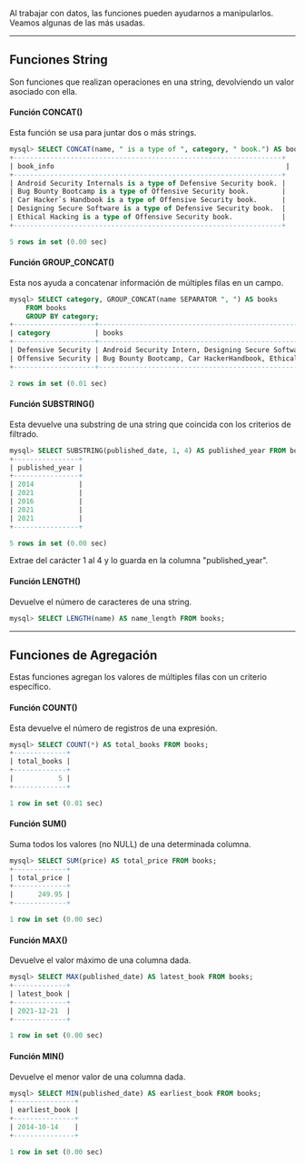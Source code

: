 Al trabajar con datos, las funciones pueden ayudarnos a manipularlos. Veamos algunas de las más usadas.

------------------
<h2>Funciones String</h2>
Son funciones que realizan operaciones en una string, devolviendo un valor asociado con ella.

<h4>Función CONCAT()</h4>
Esta función se usa para juntar dos o más strings.

```sql
mysql> SELECT CONCAT(name, " is a type of ", category, " book.") AS book_info FROM books;
+------------------------------------------------------------------+
| book_info                                                         |
+------------------------------------------------------------------+
| Android Security Internals is a type of Defensive Security book. |
| Bug Bounty Bootcamp is a type of Offensive Security book.        |
| Car Hacker`s Handbook is a type of Offensive Security book.      |
| Designing Secure Software is a type of Defensive Security book.  |
| Ethical Hacking is a type of Offensive Security book.            |
+------------------------------------------------------------------+

5 rows in set (0.00 sec)
```

<h4>Función GROUP_CONCAT()</h4>
Esta nos ayuda a concatenar información de múltiples filas en un campo.

```sql
mysql> SELECT category, GROUP_CONCAT(name SEPARATOR ", ") AS books
    FROM books
    GROUP BY category;
+--------------------+----------------------------------------------------------+
| category           | books                                                    |
+--------------------+----------------------------------------------------------+
| Defensive Security | Android Security Intern, Designing Secure Software       |
| Offensive Security | Bug Bounty Bootcamp, Car HackerHandbook, Ethical Hacking |
+--------------------+----------------------------------------------------------+

2 rows in set (0.01 sec)
```

<h4>Función SUBSTRING()</h4>
Esta devuelve una substring de una string que coincida con los criterios de filtrado.

```sql
mysql> SELECT SUBSTRING(published_date, 1, 4) AS published_year FROM books;
+----------------+
| published_year |
+----------------+
| 2014           |
| 2021           |
| 2016           |
| 2021           |
| 2021           |
+----------------+

5 rows in set (0.00 sec)
```

Extrae del carácter 1 al 4 y lo guarda en la columna "published_year".

<h4>Función LENGTH()</h4>
Devuelve el número de caracteres de una string.

```sql
mysql> SELECT LENGTH(name) AS name_length FROM books;
```

---------------------
<h2>Funciones de Agregación</h2>
Estas funciones agregan los valores de múltiples filas con un criterio específico.

<h4>Función COUNT()</h4>
Esta devuelve el número de registros de una expresión.

```sql
mysql> SELECT COUNT(*) AS total_books FROM books;
+-------------+
| total_books |
+-------------+
|           5 |
+-------------+

1 row in set (0.01 sec)
```

<h4>Función SUM()</h4>
Suma todos los valores (no NULL) de una determinada columna.

```sql
mysql> SELECT SUM(price) AS total_price FROM books;
+-------------+
| total_price |
+-------------+
|      249.95 |
+-------------+

1 row in set (0.00 sec)
```

<h4>Función MAX()</h4>
Devuelve el valor máximo de una columna dada.

```sql
mysql> SELECT MAX(published_date) AS latest_book FROM books;
+-------------+
| latest_book |
+-------------+
| 2021-12-21  |
+-------------+

1 row in set (0.00 sec)
```

<h4>Función MIN()</h4>
Devuelve el menor valor de una columna dada.

```sql
mysql> SELECT MIN(published_date) AS earliest_book FROM books;
+---------------+
| earliest_book |
+---------------+
| 2014-10-14    |
+---------------+

1 row in set (0.00 sec)
```
